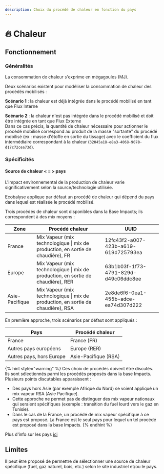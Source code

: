 ```yaml
---
description: Choix du procédé de chaleur en fonction du pays
---
```


# 🔥 Chaleur

## Fonctionnement

### Généralités

La consommation de chaleur s'exprime en mégagoules (MJ).

Deux scénarios existent pour modéliser la consommation de chaleur des procédés mobilisés :&#x20;

**Scénario 1** :  la chaleur est déjà intégrée dans le procédé mobilisé en tant que Flux Interne&#x20;

**Scénario 2** : la chaleur n'est pas intégrée dans le procédé mobilisé et doit être intégrée en tant que Flux Externe\
Dans ce cas précis, la quantité de chaleur nécessaire pour actionner le procédé mobilisé correspond au produit de la masse "sortante" du procédé mobilisé (ex : masse d'étoffe en sortie du tissage) avec le coefficient du flux intermédiaire correspondant à la chaleur (`32045a18-e8a3-4068-9078-d17c72cea73d`).

### Spécificités

#### Source de chaleur < = >  pays&#x20;

L'impact environnemental de la production de chaleur varie significativement selon la source/technologie utilisée.

Ecobalyse applique par défaut un procédé de chaleur qui dépend  du pays dans lequel est réalisée le procédé mobilisé.

Trois procédés de chaleur sont disponibles dans la Base Impacts; ils correspondent à des mix moyens :&#x20;

| Zone           | Procédé chaleur                                                                  | UUID                                 |
| -------------- | -------------------------------------------------------------------------------- | ------------------------------------ |
| France         | Mix Vapeur (mix technologique \| mix de production, en sortie de chaudière), FR  | 12fc43f2-a007-423b-a619-619d725793ea |
| Europe         | Mix Vapeur (mix technologique \| mix de production, en sortie de chaudière), RER | 63b1b03f-1f73-4791-829d-d49c06ddc8ee |
| Asie-Pacifique | Mix Vapeur (mix technologique \| mix de production, en sortie de chaudière), RSA | 2e8de6f6-0ea1-455b-adce-ea74d307d222 |

En première approche, trois scénarios par défaut sont appliqués : &#x20;

| Pays                     | Procédé chaleur      |
| ------------------------ | -------------------- |
| France                   | France (FR)          |
| Autres pays européens    | Europe (RER)         |
| Autres pays, hors Europe | Asie-Pacifique (RSA) |

{% hint style="warning" %}
Ces choix de procédés doivent être discutés. Ils sont sélectionnés parmi les procédés proposés dans la base Impacts. Plusieurs points discutables apparaissent :

* Des pays hors Asie (par exemple Afrique du Nord) se voient appliqué un mix vapeur RSA (Asie Pacifique).
* Cette approche ne permet pas de distinguer des mix vapeur nationaux qui seraient spécifiques (exemple : transition du fuel lourd vers le gaz en Tunisie).
* Dans le cas de la France, un procédé de mix vapeur spécifique à ce pays est proposé. La France est le seul pays pour lequel un tel procédé est proposé dans la base Impacts.
{% endhint %}

Plus d'info sur les pays [ici](ajout-dun-pays.md)

## Limites

Il peut être proposé de permettre de sélectionner une source de chaleur spécifique (fuel, gaz naturel, bois, etc.) selon le site industriel et/ou le pays.
